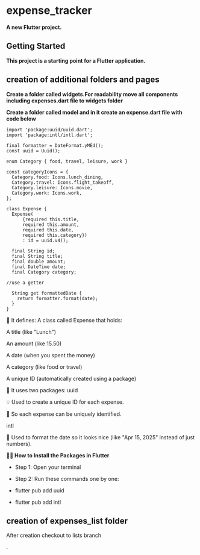 # expense_tracker

**A new Flutter project.**

## Getting Started

**This project is a starting point for a Flutter application.**
## creation of additional folders and  pages

**Create a folder called widgets.For readability move all components including expenses.dart file to widgets folder**

**Create a folder called model and in it create  an expense.dart file with code below**
```import 'package:flutter/material.dart';
import 'package:uuid/uuid.dart';
import 'package:intl/intl.dart';

final formatter = DateFormat.yMEd();
const uuid = Uuid();

enum Category { food, travel, leisure, work }

const categoryIcons = {
  Category.food: Icons.lunch_dining,
  Category.travel: Icons.flight_takeoff,
  Category.leisure: Icons.movie,
  Category.work: Icons.work,
};

class Expense {
  Expense(
      {required this.title,
      required this.amount,
      required this.date,
      required this.category})
      : id = uuid.v4();

  final String id;
  final String title;
  final double amount;
  final DateTime date;
  final Category category;

//use a getter

  String get formattedDate {
    return formatter.format(date);
  }
}
```

🔸 It defines:
A class called Expense that holds:

A title (like "Lunch")

An amount (like 15.50)

A date (when you spent the money)

A category (like food or travel)

A unique ID (automatically created using a package)

🔸 It uses two packages:
uuid

💡 Used to create a unique ID for each expense.

🔧 So each expense can be uniquely identified.

intl

📆 Used to format the date so it looks nice (like "Apr 15, 2025" instead of just numbers).

**🧑‍💻 How to Install the Packages in Flutter**

 * Step 1: Open your terminal
 * Step 2: Run these commands one by one:

 * flutter pub add uuid
 * flutter pub add intl



## creation of expenses_list folder

  After creation checkout to lists branch



.

